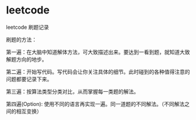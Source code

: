 # leetcode
leetcode 刷题记录

刷题的方法：

第一遍：在大脑中知道解体方法，可大致描述出来。要达到一看到题，就知道大致解题方向的地步。

第二遍：开始写代码。写代码会让你关注具体的细节。此时碰到的各种值得注意的问题都要记录下来。

第三遍：按算法类型分类对比，从而掌握每一类题的解法。

第四遍(Option): 使用不同的语言再实现一遍。同一道题的不同解法。（不同解法之间的相互变换）

